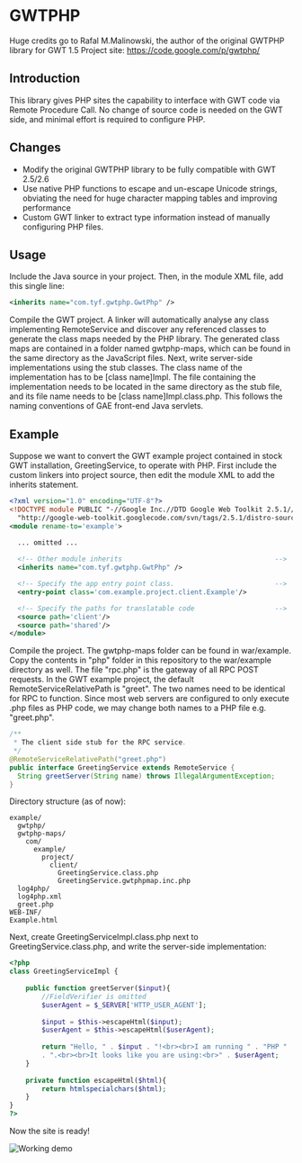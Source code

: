 GWTPHP
======

Huge credits go to Rafal M.Malinowski, the author of the original GWTPHP library for GWT 1.5
Project site: https://code.google.com/p/gwtphp/

## Introduction ##
This library gives PHP sites the capability to interface with GWT code via Remote Procedure Call. No change of source code is needed on the GWT side, and minimal effort is required to configure PHP.

## Changes ##
* Modify the original GWTPHP library to be fully compatible with GWT 2.5/2.6
* Use native PHP functions to escape and un-escape Unicode strings, obviating the need for huge character mapping tables and improving performance
* Custom GWT linker to extract type information instead of manually configuring PHP files.

## Usage ##
Include the Java source in your project. Then, in the module XML file, add this single line:
```XML
<inherits name="com.tyf.gwtphp.GwtPhp" />
```
Compile the GWT project. A linker will automatically analyse any class implementing RemoteService and discover any referenced classes to generate the class maps needed by the PHP library.
The generated class maps are contained in a folder named gwtphp-maps, which can be found in the same directory as the JavaScript files.
Next, write server-side implementations using the stub classes. The class name of the implementation has to be [class name]Impl. The file containing the implementation needs to be located in the same directory as the stub file, and its file name needs to be [class name]Impl.class.php. This follows the naming conventions of GAE front-end Java servlets.

## Example ##
Suppose we want to convert the GWT example project contained in stock GWT installation, GreetingService, to operate with PHP.
First include the custom linkers into project source, then edit the module XML to add the inherits statement.
```XML
<?xml version="1.0" encoding="UTF-8"?>
<!DOCTYPE module PUBLIC "-//Google Inc.//DTD Google Web Toolkit 2.5.1//EN"
  "http://google-web-toolkit.googlecode.com/svn/tags/2.5.1/distro-source/core/src/gwt-module.dtd">
<module rename-to='example'>

  ... omitted ...
  
  <!-- Other module inherits                                      -->
  <inherits name="com.tyf.gwtphp.GwtPhp" />

  <!-- Specify the app entry point class.                         -->
  <entry-point class='com.example.project.client.Example'/>

  <!-- Specify the paths for translatable code                    -->
  <source path='client'/>
  <source path='shared'/>
</module>
```
Compile the project. The gwtphp-maps folder can be found in war/example. Copy the contents in "php" folder in this repository to the war/example directory as well.
The file "rpc.php" is the gateway of all RPC POST requests. In the GWT example project, the default RemoteServiceRelativePath is "greet". The two names need to be identical for RPC to function. Since most web servers are configured to only execute .php files as PHP code, we may change both names to a PHP file e.g. "greet.php".
```Java
/**
 * The client side stub for the RPC service.
 */
@RemoteServiceRelativePath("greet.php")
public interface GreetingService extends RemoteService {
  String greetServer(String name) throws IllegalArgumentException;
}
```

Directory structure (as of now):
```
example/
  gwtphp/
  gwtphp-maps/
    com/
      example/
        project/
          client/
            GreetingService.class.php
            GreetingService.gwtphpmap.inc.php
  log4php/
  log4php.xml
  greet.php
WEB-INF/
Example.html
```
Next, create GreetingServiceImpl.class.php next to GreetingService.class.php, and write the server-side implementation:
```PHP
<?php
class GreetingServiceImpl {
	
	public function greetServer($input){
		//FieldVerifier is omitted
		$userAgent = $_SERVER['HTTP_USER_AGENT'];
		
		$input = $this->escapeHtml($input);
		$userAgent = $this->escapeHtml($userAgent);
		
		return "Hello, " . $input . "!<br><br>I am running " . "PHP " . phpversion()
        . ".<br><br>It looks like you are using:<br>" . $userAgent;
	}
	
	private function escapeHtml($html){
		return htmlspecialchars($html);
	}
}
?>
```
Now the site is ready!

![Working demo](http://i58.tinypic.com/kcccir.png)